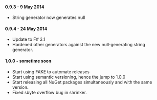 #### 0.9.3 - 9 May 2014
* String generator now generates null

#### 0.9.4 - 24 May 2014
* Update to F# 3.1
* Hardened other generators against the new null-generating string generator.

#### 1.0.0 - sometime soon
* Start using FAKE to automate releases
* Start using semantic versioning, hence the jump to 1.0.0
* Start releasing all NuGet packages simultaneously and with the same version.
* Fixed sbyte overflow bug in shrinker.

